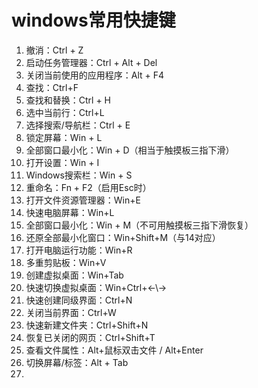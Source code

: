 # windows常用快捷键

1. 撤消：Ctrl + Z
2. 启动任务管理器：Ctrl + Alt + Del
3. 关闭当前使用的应用程序：Alt + F4
4. 查找：Ctrl+F
5. 查找和替换：Ctrl + H
6. 选中当前行：Ctrl+L
7. 选择搜索/导航栏：Ctrl + E
8. 锁定屏幕：Win + L
9. 全部窗口最小化：Win + D（相当于触摸板三指下滑）
10. 打开设置：Win + I
11. Windows搜索栏：Win + S
12. 重命名：Fn + F2（启用Esc时）
13. 打开文件资源管理器：Win+E
14. 快速电脑屏幕：Win+L
15. 全部窗口最小化：Win + M（不可用触摸板三指下滑恢复）
16. 还原全部最小化窗口：Win+Shift+M（与14对应）
17. 打开电脑运行功能：Win+R
18. 多重剪贴板：Win+V
19. 创建虚拟桌面：Win+Tab
20. 快速切换虚拟桌面：Win+Ctrl+←\→
21. 快速创建同级界面：Ctrl+N
22. 关闭当前界面：Ctrl+W
23. 快速新建文件夹：Ctrl+Shift+N
24. 恢复已关闭的网页：Ctrl+Shift+T
25. 查看文件属性：Alt+鼠标双击文件  /  Alt+Enter
26. 切换屏幕/标签：Alt + Tab
27. 
